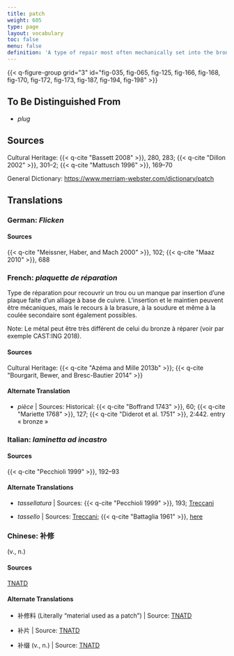 ```yaml
---
title: patch
weight: 605
type: page
layout: vocabulary
toc: false
menu: false
definition: 'A type of repair most often mechanically set into the bronze surface, but which may also be soldered, welded, or cast into place (see [I.4](#I.4)). Patches are most often made of cut-out pieces of copper alloy that are the same as that of the cast metal, but they may be of a different alloy or metal (e.g., lead).'
---
```


{{< q-figure-group grid="3" id="fig-035, fig-065, fig-125, fig-166, fig-168, fig-170, fig-172, fig-173, fig-187, fig-194, fig-198" >}}

## To Be Distinguished From

- *plug*

## Sources

Cultural Heritage: {{< q-cite "Bassett 2008" >}}, 280, 283; {{< q-cite "Dillon 2002" >}}, 301–2; {{< q-cite "Mattusch 1996" >}}, 169–70

General Dictionary: <https://www.merriam-webster.com/dictionary/patch>

## Translations

<div class="accordion">

### **German**: *Flicken*

#### Sources

{{< q-cite "Meissner, Haber, and Mach 2000" >}}, 102; {{< q-cite "Maaz 2010" >}}, 688

### **French**: *plaquette de réparation*

Type de réparation pour recouvrir un trou ou un manque par insertion d’une plaque faite d’un alliage à base de cuivre. L’insertion et le maintien peuvent être mécaniques, mais le recours à la brasure, à la soudure et même à la coulée secondaire sont également possibles.

<div class="backmatter">
Note: Le métal peut être très différent de celui du bronze à réparer (voir par exemple CAST:ING 2018).
</div>

#### Sources

Cultural Heritage: {{< q-cite "Azéma and Mille 2013b" >}}; {{< q-cite "Bourgarit, Bewer, and Bresc-Bautier 2014" >}}

#### Alternate Translation

- *pièce* | Sources: Historical: {{< q-cite "Boffrand 1743" >}}, 60; {{< q-cite "Mariette 1768" >}}, 127; {{< q-cite "Diderot et al. 1751" >}}, 2:442. entry « bronze »

### **Italian**: *laminetta ad incastro*

#### Sources

{{< q-cite "Pecchioli 1999" >}}, 192–93

#### Alternate Translations

- *tassellatura* | Sources: {{< q-cite "Pecchioli 1999" >}}, 193; [Treccani](https://www.treccani.it/vocabolario/tassellatura/)

- *tassello* | Sources: [Treccani](https://www.treccani.it/vocabolario/tassello1/); {{< q-cite "Battaglia 1961" >}}, [here](http://www.gdli.it/pdf_viewer/Scripts/pdf.js/web/viewer.asp?file=/PDF/GDLI20/GDLI_20_ocr_765.pdf&parola=tassello)

### **Chinese**: 补修

(v., n.)

#### Sources

[TNATD](https://terms.naer.edu.tw/detail/625599/?index=1)

#### Alternate Translations

- 补修料 (Literally “material used as a patch”) | Source: [TNATD](https://terms.naer.edu.tw/detail/625599/?index=1)

- 补片 | Source: [TNATD](https://terms.naer.edu.tw/detail/643120/)

- 补缀 (v., n.) | Source: [TNATD](https://terms.naer.edu.tw/detail/625599/?index=1)

</div>
